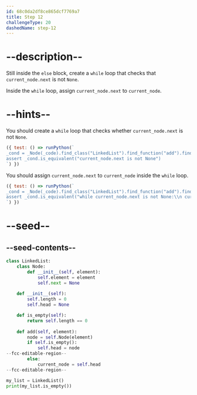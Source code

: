 ```yaml
---
id: 68c0da2df8ce865dcf7769a7
title: Step 12
challengeType: 20
dashedName: step-12
---
```


# --description--

Still inside the `else` block, create a `while` loop that checks that `current_node.next` is not `None`.

Inside the `while` loop, assign `current_node.next` to `current_node`.

# --hints--

You should create a `while` loop that checks whether `current_node.next` is not `None`.

```js
({ test: () => runPython(`
_cond = _Node(_code).find_class("LinkedList").find_function("add").find_ifs()[0].find_bodies()[1].find_whiles()[0].find_conditions()[0]
assert _cond.is_equivalent("current_node.next is not None")
`) })
```

You should assign `current_node.next` to `current_node` inside the `while` loop.

```js
({ test: () => runPython(`
_cond = _Node(_code).find_class("LinkedList").find_function("add").find_ifs()[0].find_bodies()[1].find_whiles()[0]
assert _cond.is_equivalent("while current_node.next is not None:\\n current_node = current_node.next")
`) })
```

# --seed--

## --seed-contents--

```py
class LinkedList:
    class Node:
        def __init__(self, element):
            self.element = element
            self.next = None
            
    def __init__(self):
        self.length = 0
        self.head = None

    def is_empty(self):
        return self.length == 0
    
    def add(self, element):
        node = self.Node(element)
        if self.is_empty():
            self.head = node
--fcc-editable-region--
        else:
            current_node = self.head
--fcc-editable-region--

my_list = LinkedList()
print(my_list.is_empty())
```
